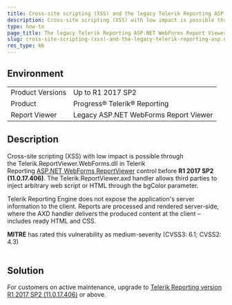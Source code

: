 ```yaml
---
title: Cross-site scripting (XSS) and the legacy Telerik Reporting ASP.NET WebForms Report Viewer
description: Cross-site scripting (XSS) with low impact is possible through the Telerik.ReportViewer.WebForms.dll in Telerik Reporting ASP.NET WebForms ReportViewer.
type: how-to
page_title: The legacy Telerik Reporting ASP.NET WebForms Report Viewer is vulnerable to cross-site scripting (XSS)
slug: cross-site-scripting-(xss)-and-the-legacy-telerik-reporting-asp.net-webforms-report-viewer
res_type: kb
---
```


## Environment
<table>
	<tbody>
		<tr>
			<td>Product Versions</td>
			<td>Up to R1 2017 SP2</td>
		</tr>
		<tr>
			<td>Product</td>
			<td>Progress® Telerik® Reporting</td>
		</tr>
    	<tr>
			<td>Report Viewer</td>
			<td>Legacy ASP.NET WebForms Report Viewer</td>
		</tr>
	</tbody>
</table>

## Description  
  
Cross-site scripting (XSS) with low impact is possible through the Telerik.ReportViewer.WebForms.dll in Telerik Reporting [ASP.NET WebForms ReportViewer](../asp-net-report-viewer) control before **R1 2017 SP2 (11.0.17.406)**. The Telerik.ReportViewer.axd handler allows third parties to inject arbitrary web script or HTML through the bgColor parameter.  
  
Telerik Reporting Engine does not expose the application's server information to the client. Reports are processed and rendered server-side, where the AXD handler delivers the produced content at the client – includes ready HTML and CSS.  
  
**MITRE** has rated this vulnerability as medium-severity (CVSS3: 6.1; CVSS2: 4.3)   
     
## Solution

For customers on active maintenance, upgrade to [Telerik Reporting version R1 2017 SP2 (11.0.17.406)](http://www.telerik.com/support/whats-new/reporting/release-history/telerik-reporting-r1-2017-sp2-%28version-11-0-17-406%29) or above.   
